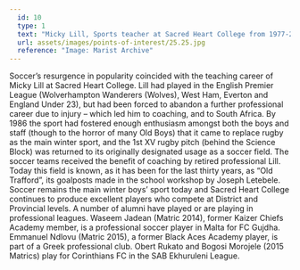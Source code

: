 ```yaml
---
  id: 10
  type: 1
  text: "Micky Lill, Sports teacher at Sacred Heart College from 1977-2000, and after whom the Fitness Centre is named, scores a hat-trick for Premier League Wolverhampton Wanderers against West Bromwich Albion in 1958."
  url: assets/images/points-of-interest/25.25.jpg
  reference: "Image: Marist Archive"
---
```


Soccer’s resurgence in popularity coincided with the teaching career of Micky Lill at Sacred Heart College. Lill had played in the English Premier League (Wolverhampton Wanderers (Wolves), West Ham, Everton and England Under 23), but had been forced to abandon a further professional career due to injury – which led him to coaching, and to South Africa. By 1986 the sport had fostered enough enthusiasm amongst both the boys and staff (though to the horror of many Old Boys) that it came to replace rugby as the main winter sport, and the 1st XV rugby pitch (behind the Science Block) was returned to its originally designated usage as a soccer field. The soccer teams received the benefit of coaching by retired professional Lill. Today this field is known, as it has been for the last thirty years, as “Old Trafford”, its goalposts made in the school workshop by Joseph Letebele. Soccer remains the main winter boys’ sport today and Sacred Heart College continues to produce excellent players who compete at District and Provincial levels. A number of alumni have played or are playing in professional leagues. Waseem Jadean (Matric 2014), former Kaizer Chiefs Academy member, is a professional soccer player in Malta for FC Gujdha. Emmanuel Ndlovu (Matric 2015), a former Black Aces Academy player, is part of a Greek professional club. Obert Rukato and Bogosi Morojele (2015 Matrics) play for Corinthians FC in the SAB Ekhuruleni League.

      
